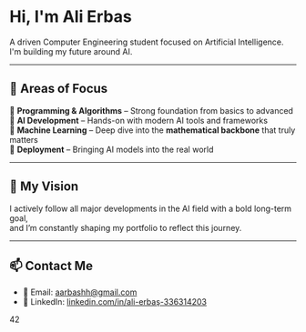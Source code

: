 # Hi, I'm Ali Erbas

 A driven Computer Engineering student focused on Artificial Intelligence.  
I'm building my future around AI.

---

## 🚀 Areas of Focus

🔹 **Programming & Algorithms** – Strong foundation from basics to advanced  
🔹 **AI Development** – Hands-on with modern AI tools and frameworks  
🔹 **Machine Learning** – Deep dive into the **mathematical backbone** that truly matters  
🔹 **Deployment** – Bringing AI models into the real world

---

## 📡 My Vision

I actively follow all major developments in the AI field with a bold long-term goal,  
and I’m constantly shaping my portfolio to reflect this journey.

---

## 📫 Contact Me

- 📧 Email: [aarbashh@gmail.com](mailto:aarbashh@gmail.com)  
- 💼 LinkedIn: [linkedin.com/in/ali-erbaş-336314203](https://www.linkedin.com/in/ali-erbaş-336314203)


42
